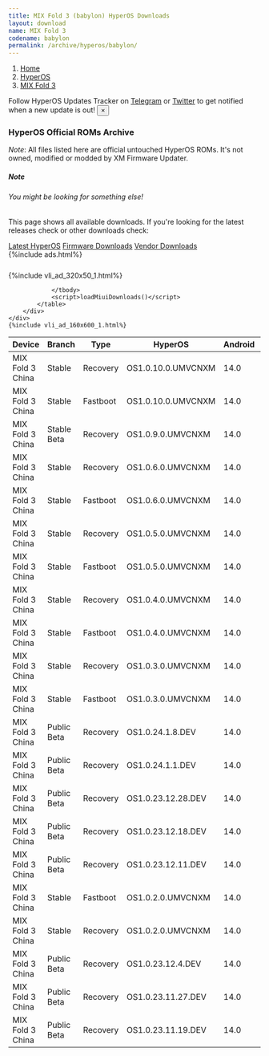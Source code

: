```yaml
---
title: MIX Fold 3 (babylon) HyperOS Downloads
layout: download
name: MIX Fold 3
codename: babylon
permalink: /archive/hyperos/babylon/
---
```

<nav aria-label="breadcrumb">
    <ol class="breadcrumb">
        <li class="breadcrumb-item"><a href="/">Home</a></li>
        <li class="breadcrumb-item"><a href="/hyperos/">HyperOS</a></li>
        <li class="breadcrumb-item active" aria-current="page"><a href="/hyperos/babylon/">MIX Fold 3</a></li>
    </ol>
</nav>
<div class="alert alert-primary alert-dismissible fade show" role="alert">
    Follow HyperOS Updates Tracker on <a href="https://t.me/MIUIUpdatesTracker" class="alert-link">Telegram</a>
     or <a href="https://twitter.com/MiFwUpdater" class="alert-link">Twitter</a> to get notified when a new update is out!
    <button type="button" class="close" data-dismiss="alert" aria-label="Close">
        <span aria-hidden="true">&times;</span>
    </button>
</div>

### HyperOS Official ROMs Archive
*Note*: All files listed here are official untouched HyperOS ROMs. It's not owned, modified or modded by XM Firmware Updater.
<div class="card">
  <div class="card-body">
    <h5 class="card-title">Note</h5>
    <h6 class="card-subtitle mb-2 text-muted">You might be looking for something else!</h6>
    <p class="card-text">This page shows all available downloads.
     If you're looking for the latest releases check or other downloads check:</p>
    <a href="/hyperos/babylon/" class="card-link">Latest HyperOS</a>
    <a href="/firmware/babylon/" class="card-link">Firmware Downloads</a>
    <a href="/vendor/babylon/" class="card-link">Vendor Downloads</a>
  </div>
</div>
{%include ads.html%}
<div class="row justify-content-center">
    <div class="col-10">
        <div class="table-responsive-md" style="margin-top: 25px;">
            {%include vli_ad_320x50_1.html%}
            <table id="miui" class="display dt-responsive nowrap compact table table-striped table-hover table-sm">
                <thead class="thead-dark">
                    <tr>
                        <th data-ref="device">Device</th>
                        <th data-ref="branch">Branch</th>
                        <th data-ref="type">Type</th>
                        <th data-ref="miui">HyperOS</th>
                        <th data-ref="android">Android</th>
                        <th data-ref="size">Size</th>
                        <th data-ref="size">Date</th>
                        <th data-ref="link">Link</th>
                    </tr>
                </thead>
                <tbody>
                <tr><td>MIX Fold 3 China</td><td>Stable</td><td>Recovery</td><td>OS1.0.10.0.UMVCNXM</td><td>14.0</td><td>6.9 GB</td><td>2024-07-15</td><td><a href="/hyperos/babylon/stable/OS1.0.10.0.UMVCNXM/">Download</a></td></tr>
<tr><td>MIX Fold 3 China</td><td>Stable</td><td>Fastboot</td><td>OS1.0.10.0.UMVCNXM</td><td>14.0</td><td>8.8 GB</td><td>2024-07-12</td><td><a href="/hyperos/babylon/stable/OS1.0.10.0.UMVCNXM/">Download</a></td></tr>
<tr><td>MIX Fold 3 China</td><td>Stable Beta</td><td>Recovery</td><td>OS1.0.9.0.UMVCNXM</td><td>14.0</td><td>6.9 GB</td><td>2024-07-08</td><td><a href="/hyperos/babylon/stable beta/OS1.0.9.0.UMVCNXM/">Download</a></td></tr>
<tr><td>MIX Fold 3 China</td><td>Stable</td><td>Recovery</td><td>OS1.0.6.0.UMVCNXM</td><td>14.0</td><td>6.9 GB</td><td>2024-05-28</td><td><a href="/hyperos/babylon/stable/OS1.0.6.0.UMVCNXM/">Download</a></td></tr>
<tr><td>MIX Fold 3 China</td><td>Stable</td><td>Fastboot</td><td>OS1.0.6.0.UMVCNXM</td><td>14.0</td><td>8.8 GB</td><td>2024-05-20</td><td><a href="/hyperos/babylon/stable/OS1.0.6.0.UMVCNXM/">Download</a></td></tr>
<tr><td>MIX Fold 3 China</td><td>Stable</td><td>Recovery</td><td>OS1.0.5.0.UMVCNXM</td><td>14.0</td><td>6.9 GB</td><td>2024-04-15</td><td><a href="/hyperos/babylon/stable/OS1.0.5.0.UMVCNXM/">Download</a></td></tr>
<tr><td>MIX Fold 3 China</td><td>Stable</td><td>Fastboot</td><td>OS1.0.5.0.UMVCNXM</td><td>14.0</td><td>8.8 GB</td><td>2024-03-28</td><td><a href="/hyperos/babylon/stable/OS1.0.5.0.UMVCNXM/">Download</a></td></tr>
<tr><td>MIX Fold 3 China</td><td>Stable</td><td>Recovery</td><td>OS1.0.4.0.UMVCNXM</td><td>14.0</td><td>6.9 GB</td><td>2024-03-14</td><td><a href="/hyperos/babylon/stable/OS1.0.4.0.UMVCNXM/">Download</a></td></tr>
<tr><td>MIX Fold 3 China</td><td>Stable</td><td>Fastboot</td><td>OS1.0.4.0.UMVCNXM</td><td>14.0</td><td>8.8 GB</td><td>2024-03-04</td><td><a href="/hyperos/babylon/stable/OS1.0.4.0.UMVCNXM/">Download</a></td></tr>
<tr><td>MIX Fold 3 China</td><td>Stable</td><td>Recovery</td><td>OS1.0.3.0.UMVCNXM</td><td>14.0</td><td>6.9 GB</td><td>2024-01-30</td><td><a href="/hyperos/babylon/stable/OS1.0.3.0.UMVCNXM/">Download</a></td></tr>
<tr><td>MIX Fold 3 China</td><td>Stable</td><td>Fastboot</td><td>OS1.0.3.0.UMVCNXM</td><td>14.0</td><td>8.7 GB</td><td>2024-01-16</td><td><a href="/hyperos/babylon/stable/OS1.0.3.0.UMVCNXM/">Download</a></td></tr>
<tr><td>MIX Fold 3 China</td><td>Public Beta</td><td>Recovery</td><td>OS1.0.24.1.8.DEV</td><td>14.0</td><td>6.9 GB</td><td>2024-01-12</td><td><a href="/hyperos/babylon/public beta/OS1.0.24.1.8.DEV/">Download</a></td></tr>
<tr><td>MIX Fold 3 China</td><td>Public Beta</td><td>Recovery</td><td>OS1.0.24.1.1.DEV</td><td>14.0</td><td>6.9 GB</td><td>2024-01-05</td><td><a href="/hyperos/babylon/public beta/OS1.0.24.1.1.DEV/">Download</a></td></tr>
<tr><td>MIX Fold 3 China</td><td>Public Beta</td><td>Recovery</td><td>OS1.0.23.12.28.DEV</td><td>14.0</td><td>6.9 GB</td><td>2023-12-29</td><td><a href="/hyperos/babylon/public beta/OS1.0.23.12.28.DEV/">Download</a></td></tr>
<tr><td>MIX Fold 3 China</td><td>Public Beta</td><td>Recovery</td><td>OS1.0.23.12.18.DEV</td><td>14.0</td><td>6.9 GB</td><td>2023-12-22</td><td><a href="/hyperos/babylon/public beta/OS1.0.23.12.18.DEV/">Download</a></td></tr>
<tr><td>MIX Fold 3 China</td><td>Public Beta</td><td>Recovery</td><td>OS1.0.23.12.11.DEV</td><td>14.0</td><td>6.9 GB</td><td>2023-12-15</td><td><a href="/hyperos/babylon/public beta/OS1.0.23.12.11.DEV/">Download</a></td></tr>
<tr><td>MIX Fold 3 China</td><td>Stable</td><td>Fastboot</td><td>OS1.0.2.0.UMVCNXM</td><td>14.0</td><td>8.6 GB</td><td>2023-12-21</td><td><a href="/hyperos/babylon/stable/OS1.0.2.0.UMVCNXM/">Download</a></td></tr>
<tr><td>MIX Fold 3 China</td><td>Stable</td><td>Recovery</td><td>OS1.0.2.0.UMVCNXM</td><td>14.0</td><td>6.9 GB</td><td>2023-12-12</td><td><a href="/hyperos/babylon/stable/OS1.0.2.0.UMVCNXM/">Download</a></td></tr>
<tr><td>MIX Fold 3 China</td><td>Public Beta</td><td>Recovery</td><td>OS1.0.23.12.4.DEV</td><td>14.0</td><td>6.9 GB</td><td>2023-12-08</td><td><a href="/hyperos/babylon/public beta/OS1.0.23.12.4.DEV/">Download</a></td></tr>
<tr><td>MIX Fold 3 China</td><td>Public Beta</td><td>Recovery</td><td>OS1.0.23.11.27.DEV</td><td>14.0</td><td>6.9 GB</td><td>2023-12-01</td><td><a href="/hyperos/babylon/public beta/OS1.0.23.11.27.DEV/">Download</a></td></tr>
<tr><td>MIX Fold 3 China</td><td>Public Beta</td><td>Recovery</td><td>OS1.0.23.11.19.DEV</td><td>14.0</td><td>6.9 GB</td><td>2023-11-21</td><td><a href="/hyperos/babylon/public beta/OS1.0.23.11.19.DEV/">Download</a></td></tr>

                </tbody>
                <script>loadMiuiDownloads()</script>
            </table>
        </div>
    </div>
    {%include vli_ad_160x600_1.html%}
</div>
